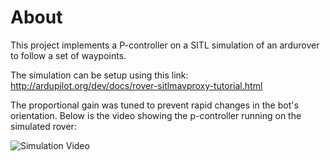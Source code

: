 # About
This project implements a P-controller on a SITL simulation of an ardurover to follow a set of waypoints. <br/>

The simulation can be setup using this link: http://ardupilot.org/dev/docs/rover-sitlmavproxy-tutorial.html <br/>

The proportional gain was tuned to prevent rapid changes in the bot's orientation. Below is the video showing the p-controller running on the simulated rover: <br/>

![Simulation Video](https://www.youtube.com/watch?v=ezrckOLDqDA)



